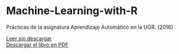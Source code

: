 # Machine-Learning-with-R
Prácticas de la asignatura Aprendizaje Automático en la UGR. (2016)

[Leer sin descargar](https://github.com/RNogales94/Machine-Learning-with-R/blob/master/practica1.pdf)  
[Descargar el libro en PDF](https://github.com/RNogales94/Machine-Learning-with-R/raw/master/practica1.pdf)
